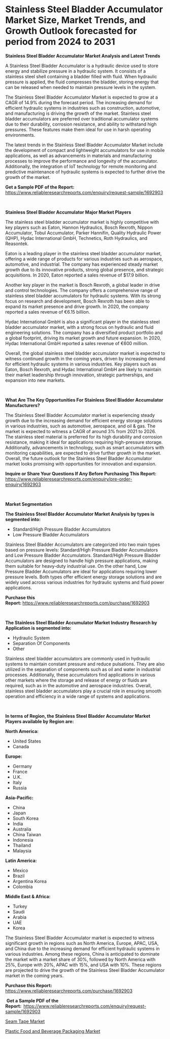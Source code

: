 <p><h1>Stainless Steel Bladder Accumulator Market Size, Market Trends, and Growth Outlook forecasted for period from 2024 to 2031</h1></p><p><strong>Stainless Steel Bladder Accumulator Market Analysis and Latest Trends</strong></p>
<p><p>A Stainless Steel Bladder Accumulator is a hydraulic device used to store energy and stabilize pressure in a hydraulic system. It consists of a stainless steel shell containing a bladder filled with fluid. When hydraulic pressure is applied, the fluid compresses the bladder, storing energy that can be released when needed to maintain pressure levels in the system.</p><p>The Stainless Steel Bladder Accumulator Market is expected to grow at a CAGR of 14.9% during the forecast period. The increasing demand for efficient hydraulic systems in industries such as construction, automotive, and manufacturing is driving the growth of the market. Stainless steel bladder accumulators are preferred over traditional accumulator systems due to their durability, corrosion resistance, and ability to withstand high pressures. These features make them ideal for use in harsh operating environments.</p><p>The latest trends in the Stainless Steel Bladder Accumulator Market include the development of compact and lightweight accumulators for use in mobile applications, as well as advancements in materials and manufacturing processes to improve the performance and longevity of the accumulator. Additionally, the integration of IoT technology for remote monitoring and predictive maintenance of hydraulic systems is expected to further drive the growth of the market.</p></p>
<p><strong>Get a Sample PDF of the Report:&nbsp;</strong> <a href="https://www.reliableresearchreports.com/enquiry/request-sample/1692903">https://www.reliableresearchreports.com/enquiry/request-sample/1692903</a></p>
<p>&nbsp;</p>
<p><strong>Stainless Steel Bladder Accumulator Major Market Players</strong></p>
<p><p>The stainless steel bladder accumulator market is highly competitive with key players such as Eaton, Hannon Hydraulics, Bosch Rexroth, Nippon Accumulator, Tobul Accumulator, Parker Hannifin, Quality Hydraulic Power (QHP), Hydac International GmbH, Technetics, Roth Hydraulics, and Reasontek. </p><p>Eaton is a leading player in the stainless steel bladder accumulator market, offering a wide range of products for various industries such as aerospace, automotive, and industrial. The company has experienced steady market growth due to its innovative products, strong global presence, and strategic acquisitions. In 2020, Eaton reported a sales revenue of $17.9 billion.</p><p>Another key player in the market is Bosch Rexroth, a global leader in drive and control technologies. The company offers a comprehensive range of stainless steel bladder accumulators for hydraulic systems. With its strong focus on research and development, Bosch Rexroth has been able to expand its market presence and drive growth. In 2020, the company reported a sales revenue of €6.15 billion.</p><p>Hydac International GmbH is also a significant player in the stainless steel bladder accumulator market, with a strong focus on hydraulic and fluid engineering solutions. The company has a diversified product portfolio and a global footprint, driving its market growth and future expansion. In 2020, Hydac International GmbH reported a sales revenue of €600 million.</p><p>Overall, the global stainless steel bladder accumulator market is expected to witness continued growth in the coming years, driven by increasing demand for efficient hydraulic systems in various industries. Key players such as Eaton, Bosch Rexroth, and Hydac International GmbH are likely to maintain their market leadership through innovation, strategic partnerships, and expansion into new markets.</p></p>
<p>&nbsp;</p>
<p><strong>What Are The Key Opportunities For Stainless Steel Bladder Accumulator Manufacturers?</strong></p>
<p><p>The Stainless Steel Bladder Accumulator market is experiencing steady growth due to the increasing demand for efficient energy storage solutions in various industries, such as automotive, aerospace, and oil & gas. The market is expected to witness a CAGR of around 3% from 2021 to 2026. The stainless steel material is preferred for its high durability and corrosion resistance, making it ideal for applications requiring high-pressure storage. Additionally, advancements in technology, such as smart accumulators with monitoring capabilities, are expected to drive further growth in the market. Overall, the future outlook for the Stainless Steel Bladder Accumulator market looks promising with opportunities for innovation and expansion.</p></p>
<p><strong>Inquire or Share Your Questions If Any Before Purchasing This Report:</strong> <a href="https://www.reliableresearchreports.com/enquiry/pre-order-enquiry/1692903">https://www.reliableresearchreports.com/enquiry/pre-order-enquiry/1692903</a></p>
<p>&nbsp;</p>
<p><strong>Market Segmentation</strong></p>
<p><strong>The Stainless Steel Bladder Accumulator Market Analysis by types is segmented into:</strong></p>
<p><ul><li>Standard/High Pressure Bladder Accumulators</li><li>Low Pressure Bladder Accumulators</li></ul></p>
<p><p>Stainless Steel Bladder Accumulators are categorized into two main types based on pressure levels: Standard/High Pressure Bladder Accumulators and Low Pressure Bladder Accumulators. Standard/High Pressure Bladder Accumulators are designed to handle high pressure applications, making them suitable for heavy-duty industrial use. On the other hand, Low Pressure Bladder Accumulators are ideal for applications requiring lower pressure levels. Both types offer efficient energy storage solutions and are widely used across various industries for hydraulic systems and fluid power applications.</p></p>
<p><strong>Purchase this Report:&nbsp;</strong><a href="https://www.reliableresearchreports.com/purchase/1692903">https://www.reliableresearchreports.com/purchase/1692903</a></p>
<p>&nbsp;</p>
<p><strong>The Stainless Steel Bladder Accumulator Market Industry Research by Application is segmented into:</strong></p>
<p><ul><li>Hydraulic System</li><li>Separation Of Components</li><li>Other</li></ul></p>
<p><p>Stainless steel bladder accumulators are commonly used in hydraulic systems to maintain constant pressure and reduce pulsations. They are also utilized in the separation of components such as oil and water in industrial processes. Additionally, these accumulators find applications in various other markets where the storage and release of energy or fluids are required, such as in the automotive and aerospace industries. Overall, stainless steel bladder accumulators play a crucial role in ensuring smooth operation and efficiency in a wide range of systems and applications.</p></p>
<p>&nbsp;</p>
<p><strong>In terms of Region, the Stainless Steel Bladder Accumulator Market Players available by Region are:</strong></p>
<p>
    <p> <strong> North America: </strong>
        <ul>
            <li>United States</li>
            <li>Canada</li>
        </ul>
        </p> 
    <p> <strong> Europe: </strong>
        <ul>
            <li>Germany</li>
            <li>France</li>
            <li>U.K.</li>
            <li>Italy</li>
            <li>Russia</li>
        </ul>
        </p> 
    <p> <strong> Asia-Pacific: </strong>
        <ul>
            <li>China</li>
            <li>Japan</li>
            <li>South Korea</li>
            <li>India</li>
            <li>Australia</li>
            <li>China Taiwan</li>
            <li>Indonesia</li>
            <li>Thailand</li>
            <li>Malaysia</li>
        </ul>
        </p> 
    <p> <strong> Latin America: </strong>
        <ul>
            <li>Mexico</li>
            <li>Brazil</li>
            <li>Argentina Korea</li>
            <li>Colombia</li>
        </ul>
        </p> 
    <p> <strong> Middle East & Africa: </strong>
        <ul>
            <li>Turkey</li>
            <li>Saudi</li>
            <li>Arabia</li>
            <li>UAE</li>
            <li>Korea</li>
        </ul>
    </p>
    </p>
<p><p>The Stainless Steel Bladder Accumulator market is expected to witness significant growth in regions such as North America, Europe, APAC, USA, and China due to the increasing demand for efficient hydraulic systems in various industries. Among these regions, China is anticipated to dominate the market with a market share of 30%, followed by North America with 25%, Europe with 20%, APAC with 15%, and USA with 10%. These regions are projected to drive the growth of the Stainless Steel Bladder Accumulator market in the coming years.</p></p>
<p><strong>Purchase this Report: </strong><a href="https://www.reliableresearchreports.com/purchase/1692903">https://www.reliableresearchreports.com/purchase/1692903</a></p>
<p>&nbsp;<strong>Get a Sample PDF of the Report:&nbsp;&nbsp;</strong><a href="https://www.reliableresearchreports.com/enquiry/request-sample/1692903">https://www.reliableresearchreports.com/enquiry/request-sample/1692903</a></p>
<p><strong></strong></p>
<p><p><a href="https://issuu.com/reportprime-2/docs/seam-tape-market-size-2030.pptx">Seam Tape Market</a></p><p><a href="https://issuu.com/reportprime-2/docs/plastic-food-and-beverage-packaging-market-size-20">Plastic Food and Beverage Packaging Market</a></p></p>